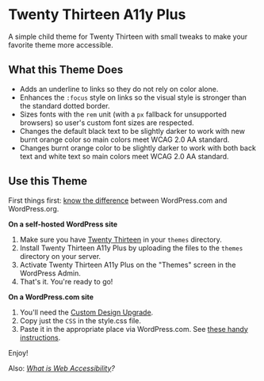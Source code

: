 # Twenty Thirteen A11y Plus

A simple child theme for Twenty Thirteen with small tweaks to make your favorite theme more accessible.

## What this Theme Does

* Adds an underline to links so they do not rely on color alone.
* Enhances the `:focus` style on links so the visual style is stronger than the standard dotted border.
* Sizes fonts with the `rem` unit (with a `px` fallback for unsupported browsers) so user's custom font sizes are respected.
* Changes the default black text to be slightly darker to work with new burnt orange color so main colors meet WCAG 2.0 AA standard.
* Changes burnt orange color to be slightly darker to work with both back text and white text so main colors meet WCAG 2.0 AA standard.

## Use this Theme

First things first: [know the difference](http://en.support.wordpress.com/com-vs-org/) between WordPress.com and WordPress.org.

**On a self-hosted WordPress site**

1. Make sure you have [Twenty Thirteen](http://wordpress.org/themes/twentythirteen) in your `themes` directory.
2. Install Twenty Thirteen A11y Plus by uploading the files to the `themes` directory on your server.
3. Activate Twenty Thirteen A11y Plus on the "Themes" screen in the WordPress Admin.
4. That's it. You're ready to go!

**On a WordPress.com site**

1. You'll need the [Custom Design Upgrade](http://en.support.wordpress.com/custom-design/custom-css/).
2. Copy just the `CSS` in the style.css file.
3. Paste it in the appropriate place via WordPress.com. See [these handy instructions](http://en.support.wordpress.com/custom-design/editing-css/).

Enjoy!

Also: *[What is Web Accessibility](http://webaim.org/intro/)?*